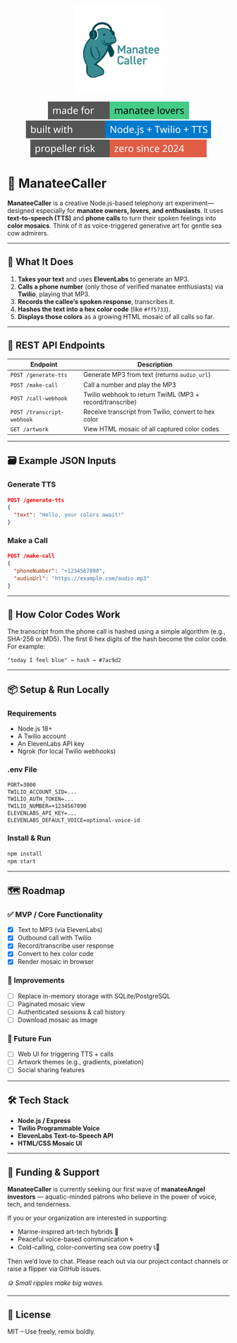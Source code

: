 <p align="center">
  <img src="public/manateecaller_logo.svg" width="200" alt="ManateeCaller Logo"/>
</p>

<p align="center">
  <img src="badges/manatee_love.svg" alt="Made for Manatee Lovers"/>
  <img src="badges/tech_stack.svg" alt="Built with Node.js + Twilio + TTS"/>
  <img src="badges/zero_props.svg" alt="Zero Propellers Since 2024"/>
</p>

# 🧜 ManateeCaller

**ManateeCaller** is a creative Node.js-based telephony art experiment—designed especially for **manatee owners, lovers, and enthusiasts**. It uses **text-to-speech (TTS)** and **phone calls** to turn their spoken feelings into **color mosaics**. Think of it as voice-triggered generative art for gentle sea cow admirers.

---

## 🚀 What It Does

1. **Takes your text** and uses **ElevenLabs** to generate an MP3.
2. **Calls a phone number** (only those of verified manatee enthusiasts) via **Twilio**, playing that MP3.
3. **Records the callee’s spoken response**, transcribes it.
4. **Hashes the text into a hex color code** (like `#ff5733`).
5. **Displays those colors** as a growing HTML mosaic of all calls so far.

---

## 🔧 REST API Endpoints

| Endpoint | Description |
|----------|-------------|
| `POST /generate-tts` | Generate MP3 from text (returns `audio_url`) |
| `POST /make-call` | Call a number and play the MP3 |
| `POST /call-webhook` | Twilio webhook to return TwiML (MP3 + record/transcribe) |
| `POST /transcript-webhook` | Receive transcript from Twilio, convert to hex color |
| `GET /artwork` | View HTML mosaic of all captured color codes |

---

## 🗃️ Example JSON Inputs

### Generate TTS
```json
POST /generate-tts
{
  "text": "Hello, your colors await!"
}
```

### Make a Call
```json
POST /make-call
{
  "phoneNumber": "+1234567890",
  "audioUrl": "https://example.com/audio.mp3"
}
```

---

## 🌈 How Color Codes Work

The transcript from the phone call is hashed using a simple algorithm (e.g., SHA-256 or MD5). The first 6 hex digits of the hash become the color code. For example:

```
"today I feel blue" → hash → #7ac9d2
```

---

## 📦 Setup & Run Locally

### Requirements

- Node.js 18+
- A Twilio account
- An ElevenLabs API key
- Ngrok (for local Twilio webhooks)

### .env File
```
PORT=3000
TWILIO_ACCOUNT_SID=...
TWILIO_AUTH_TOKEN=...
TWILIO_NUMBER=+1234567890
ELEVENLABS_API_KEY=...
ELEVENLABS_DEFAULT_VOICE=optional-voice-id
```

### Install & Run
```bash
npm install
npm start
```

---

## 🗺️ Roadmap

### ✅ MVP / Core Functionality
- [x] Text to MP3 (via ElevenLabs)
- [x] Outbound call with Twilio
- [x] Record/transcribe user response
- [x] Convert to hex color code
- [x] Render mosaic in browser

### 🧪 Improvements
- [ ] Replace in-memory storage with SQLite/PostgreSQL
- [ ] Paginated mosaic view
- [ ] Authenticated sessions & call history
- [ ] Download mosaic as image

### 🎨 Future Fun
- [ ] Web UI for triggering TTS + calls
- [ ] Artwork themes (e.g., gradients, pixelation)
- [ ] Social sharing features

---

## 🛠️ Tech Stack

- **Node.js / Express**
- **Twilio Programmable Voice**
- **ElevenLabs Text-to-Speech API**
- **HTML/CSS Mosaic UI**

---

## 💸 Funding & Support

**ManateeCaller** is currently seeking our first wave of **manateeAngel investors** — aquatic-minded patrons who believe in the power of voice, tech, and tenderness.

If you or your organization are interested in supporting:
- Marine-inspired art-tech hybrids 🐚
- Peaceful voice-based communication 🌀
- Cold-calling, color-converting sea cow poetry 📞🎨

Then we’d love to chat. Please reach out via our project contact channels or raise a flipper via GitHub issues.

🪙 *Small ripples make big waves.*


---

## 📄 License

MIT – Use freely, remix boldly.
